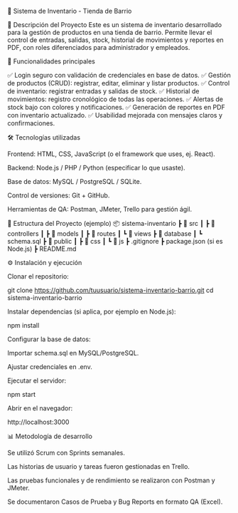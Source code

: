 
 🏪 Sistema de Inventario - Tienda de Barrio

📌 Descripción del Proyecto
Este es un sistema de inventario desarrollado para la gestión de productos en una tienda de barrio.
Permite llevar el control de entradas, salidas, stock, historial de movimientos y reportes en PDF, con roles diferenciados para administrador y empleados.

🚀 Funcionalidades principales

✅ Login seguro con validación de credenciales en base de datos.
✅ Gestión de productos (CRUD): registrar, editar, eliminar y listar productos.
✅ Control de inventario: registrar entradas y salidas de stock.
✅ Historial de movimientos: registro cronológico de todas las operaciones.
✅ Alertas de stock bajo con colores y notificaciones.
✅ Generación de reportes en PDF con inventario actualizado.
✅ Usabilidad mejorada con mensajes claros y confirmaciones.

🛠️ Tecnologías utilizadas

Frontend: HTML, CSS, JavaScript (o el framework que uses, ej. React).

Backend: Node.js / PHP / Python (especificar lo que usaste).

Base de datos: MySQL / PostgreSQL / SQLite.

Control de versiones: Git + GitHub.

Herramientas de QA: Postman, JMeter, Trello para gestión ágil.

📂 Estructura del Proyecto (ejemplo)
📦 sistema-inventario
 ┣ 📂 src
 ┃ ┣ 📂 controllers
 ┃ ┣ 📂 models
 ┃ ┣ 📂 routes
 ┃ ┗ 📂 views
 ┣ 📂 database
 ┃ ┗ schema.sql
 ┣ 📂 public
 ┃ ┣ 📂 css
 ┃ ┗ 📂 js
 ┣ .gitignore
 ┣ package.json (si es Node.js)
 ┣ README.md

⚙️ Instalación y ejecución

Clonar el repositorio:

git clone https://github.com/tuusuario/sistema-inventario-barrio.git
cd sistema-inventario-barrio


Instalar dependencias (si aplica, por ejemplo en Node.js):

npm install


Configurar la base de datos:

Importar schema.sql en MySQL/PostgreSQL.

Ajustar credenciales en .env.

Ejecutar el servidor:

npm start


Abrir en el navegador:

http://localhost:3000

📊 Metodología de desarrollo

Se utilizó Scrum con Sprints semanales.

Las historias de usuario y tareas fueron gestionadas en Trello.

Las pruebas funcionales y de rendimiento se realizaron con Postman y JMeter.

Se documentaron Casos de Prueba y Bug Reports en formato QA (Excel).
